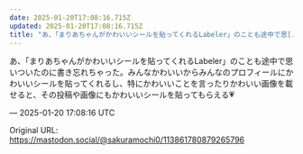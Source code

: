 ```yaml
---
date: 2025-01-20T17:08:16.715Z
updated: 2025-01-20T17:08:16.715Z
title: "あ、「まりあちゃんがかわいいシールを貼ってくれるLabeler」のことも途中で思[...]"
---
```


<p>あ、「まりあちゃんがかわいいシールを貼ってくれるLabeler」のことも途中で思いついたのに書き忘れちゃった。みんなかわいいからみんなのプロフィールにかわいいシールを貼ってくれるし、特にかわいいことを言ったりかわいい画像を載せると、その投稿や画像にもかわいいシールを貼ってもらえる💗</p>

&mdash; 2025-01-20 17:08:16 UTC

Original URL: https://mastodon.social/@sakuramochi0/113861780879265796
